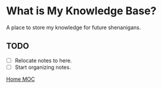 # What is My Knowledge Base?

A place to store my knowledge for future shenanigans.

## TODO

* [ ] Relocate notes to here.
* [ ] Start organizing notes.

[Home MOC](./0-Home.md)
